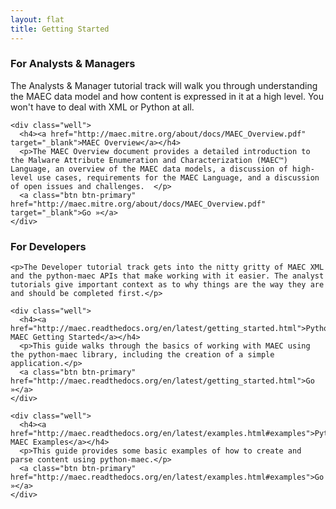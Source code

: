 ```yaml
---
layout: flat
title: Getting Started
---
```


<div class="row">
  <div class="col-md-6 getting-started-left">
    <h3>For Analysts & Managers</h3>
    <p>The Analysts & Manager tutorial track will walk you through understanding the MAEC data model and how content is expressed in it at a high level. You won't have to deal with XML or Python at all.</p>

    <div class="well">
      <h4><a href="http://maec.mitre.org/about/docs/MAEC_Overview.pdf" target="_blank">MAEC Overview</a></h4>
      <p>The MAEC Overview document provides a detailed introduction to the Malware Attribute Enumeration and Characterization (MAEC™) Language, an overview of the MAEC data models, a discussion of high-level use cases, requirements for the MAEC Language, and a discussion of open issues and challenges.  </p>
      <a class="btn btn-primary" href="http://maec.mitre.org/about/docs/MAEC_Overview.pdf" target="_blank">Go »</a>
    </div>
  </div>

  <div class="col-md-6 getting-started-right">
    <h3>For Developers</h3>

    <p>The Developer tutorial track gets into the nitty gritty of MAEC XML and the python-maec APIs that make working with it easier. The analyst tutorials give important context as to why things are the way they are and should be completed first.</p>

    <div class="well">
      <h4><a href="http://maec.readthedocs.org/en/latest/getting_started.html">Python-MAEC Getting Started</a></h4>
      <p>This guide walks through the basics of working with MAEC using the python-maec library, including the creation of a simple application.</p>
      <a class="btn btn-primary" href="http://maec.readthedocs.org/en/latest/getting_started.html">Go »</a>
    </div>

    <div class="well">
      <h4><a href="http://maec.readthedocs.org/en/latest/examples.html#examples">Python-MAEC Examples</a></h4>
      <p>This guide provides some basic examples of how to create and parse content using python-maec.</p>
      <a class="btn btn-primary" href="http://maec.readthedocs.org/en/latest/examples.html#examples">Go »</a>
    </div>
  </div>
</div>
